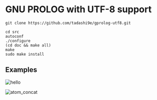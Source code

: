GNU PROLOG with UTF-8 support
=============================

    git clone https://github.com/tadashi9e/gprolog-utf8.git

    cd src
    autoconf
    ./configure
    (cd doc && make all)
    make
    sudo make install

Examples
--------

![hello](https://user-images.githubusercontent.com/28968058/30641273-69acbef8-9e41-11e7-9294-0b9938d61b01.png)

![atom_concat](https://user-images.githubusercontent.com/28968058/30271912-0bf115cc-972d-11e7-8de5-46059d50ea71.png)
